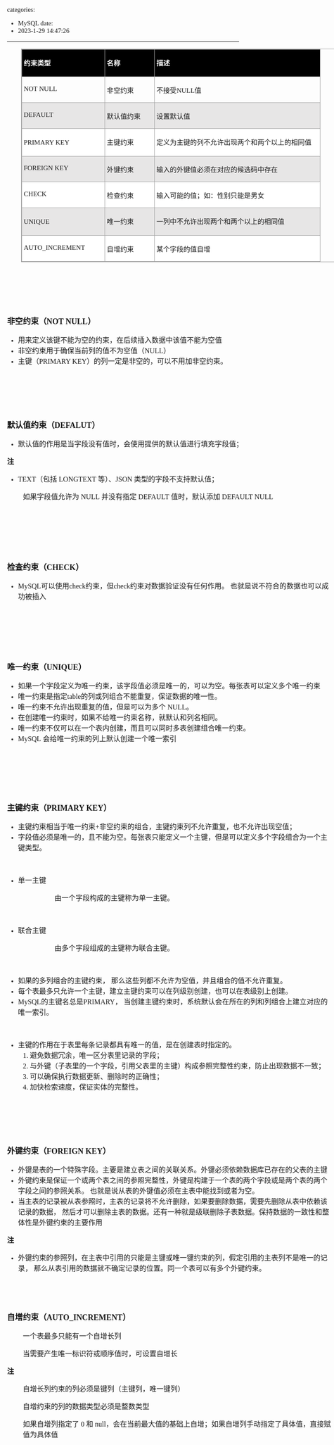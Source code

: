 categories:
- MySQL
date:
- 2023-1-29 14:47:26
---

<body lang=zh-CN style='font-family:Calibri;font-size:11.0pt'>
<!--StartFragment-->

<div style='direction:ltr;border-width:100%'>

<div style='direction:ltr;margin-top:0in;margin-left:0in;width:7.7375in'>

<div style='direction:ltr;margin-top:0in;margin-left:0in;width:7.7375in'>

<div style='direction:ltr'>

<table border=1 cellpadding=0 cellspacing=0 valign=top style='direction:ltr;
 border-collapse:collapse;border-style:solid;border-color:#A3A3A3;border-width:
 1pt;margin-left:.3333in' title="" summary="">
 <tr>
  <td style='border-style:solid;border-color:#A3A3A3;border-width:1pt;
  background-color:black;vertical-align:top;width:1.8763in;padding:2.0pt 3.0pt 2.0pt 3.0pt'>
  <p style='line-height:19pt;font-family:"Microsoft YaHei UI";
  font-size:11.5pt;color:white'><span style='font-weight:bold'>约束类型</span></p>
  </td>
  <td style='border-style:solid;border-color:#A3A3A3;border-width:1pt;
  background-color:black;vertical-align:top;width:1.0819in;padding:2.0pt 3.0pt 2.0pt 3.0pt'>
  <p style='font-family:"Microsoft YaHei UI";font-size:11.5pt;
  color:white'><span style='font-weight:bold'>名称</span></p>
  </td>
  <td style='border-style:solid;border-color:#A3A3A3;border-width:1pt;
  background-color:black;vertical-align:top;width:3.8083in;padding:2.0pt 3.0pt 2.0pt 3.0pt'>
  <p style='font-family:"Microsoft YaHei UI";font-size:11.5pt;
  color:white'><span style='font-weight:bold'>描述</span></p>
  </td>
 </tr>
 <tr>
  <td style='border-style:solid;border-color:#A3A3A3;border-width:1pt;
  vertical-align:top;width:1.8763in;padding:2.0pt 3.0pt 2.0pt 3.0pt'>
  <p style='font-family:"Comic Sans MS";font-size:11.5pt'>NOT NULL</p>
  </td>
  <td style='border-style:solid;border-color:#A3A3A3;border-width:1pt;
  vertical-align:top;width:1.0819in;padding:2.0pt 3.0pt 2.0pt 3.0pt'>
  <p style='font-family:"Microsoft YaHei UI";font-size:11.5pt'>非空约束</p>
  </td>
  <td style='border-style:solid;border-color:#A3A3A3;border-width:1pt;
  vertical-align:top;width:3.8083in;padding:2.0pt 3.0pt 2.0pt 3.0pt'>
  <p style='font-size:11.5pt'><span style='font-family:"Microsoft YaHei UI"'>不接受</span><span
  style='font-family:"Comic Sans MS"'>NULL</span><span style='font-family:"Microsoft YaHei UI"'>值</span></p>
  </td>
 </tr>
 <tr>
  <td style='border-style:solid;border-color:#A3A3A3;border-width:1pt;
  background-color:#E7E6E6;vertical-align:top;width:1.8763in;padding:2.0pt 3.0pt 2.0pt 3.0pt'>
  <p style='font-family:"Comic Sans MS";font-size:11.5pt'
  lang=en-US>DEFAULT</p>
  </td>
  <td style='border-style:solid;border-color:#A3A3A3;border-width:1pt;
  background-color:#E7E6E6;vertical-align:top;width:1.0819in;padding:2.0pt 3.0pt 2.0pt 3.0pt'>
  <p style='font-family:"Microsoft YaHei UI";font-size:11.5pt'>默认值约束</p>
  </td>
  <td style='border-style:solid;border-color:#A3A3A3;border-width:1pt;
  background-color:#E7E6E6;vertical-align:top;width:3.8083in;padding:2.0pt 3.0pt 2.0pt 3.0pt'>
  <p style='font-family:"Microsoft YaHei UI";font-size:11.5pt'>设置默认值</p>
  </td>
 </tr>
 <tr>
  <td style='border-style:solid;border-color:#A3A3A3;border-width:1pt;
  background-color:white;vertical-align:top;width:1.8763in;padding:2.0pt 3.0pt 2.0pt 3.0pt'>
  <p style='line-height:19pt;font-family:"Comic Sans MS";font-size:
  11.5pt'>PRIMARY KEY</p>
  </td>
  <td style='border-style:solid;border-color:#A3A3A3;border-width:1pt;
  background-color:white;vertical-align:top;width:1.0819in;padding:2.0pt 3.0pt 2.0pt 3.0pt'>
  <p style='font-family:"Microsoft YaHei UI";font-size:11.5pt'>主键约束</p>
  </td>
  <td style='border-style:solid;border-color:#A3A3A3;border-width:1pt;
  background-color:white;vertical-align:top;width:3.8361in;padding:2.0pt 3.0pt 2.0pt 3.0pt'>
  <p style='font-family:"Microsoft YaHei UI";font-size:11.5pt'>定义为主键的列不允许出现两个和两个以上的相同值</p>
  </td>
 </tr>
 <tr>
  <td style='border-style:solid;border-color:#A3A3A3;border-width:1pt;
  background-color:#E7E6E6;vertical-align:top;width:1.8763in;padding:2.0pt 3.0pt 2.0pt 3.0pt'>
  <p style='font-family:"Comic Sans MS";font-size:11.5pt'><span
  lang=zh-CN>FOREIGN</span><span lang=en-US> KEY</span></p>
  </td>
  <td style='border-style:solid;border-color:#A3A3A3;border-width:1pt;
  background-color:#E7E6E6;vertical-align:top;width:1.0819in;padding:2.0pt 3.0pt 2.0pt 3.0pt'>
  <p style='font-family:"Microsoft YaHei UI";font-size:11.5pt'>外键约束</p>
  </td>
  <td style='border-style:solid;border-color:#A3A3A3;border-width:1pt;
  background-color:#E7E6E6;vertical-align:top;width:3.8083in;padding:2.0pt 3.0pt 2.0pt 3.0pt'>
  <p style='font-family:"Microsoft YaHei UI";font-size:11.5pt'>输入的外键值必须在对应的候选码中存在</p>
  </td>
 </tr>
 <tr>
  <td style='border-style:solid;border-color:#A3A3A3;border-width:1pt;
  background-color:white;vertical-align:top;width:1.8763in;padding:2.0pt 3.0pt 2.0pt 3.0pt'>
  <p style='font-family:"Comic Sans MS";font-size:11.5pt'>CHECK</p>
  </td>
  <td style='border-style:solid;border-color:#A3A3A3;border-width:1pt;
  background-color:white;vertical-align:top;width:1.0819in;padding:2.0pt 3.0pt 2.0pt 3.0pt'>
  <p style='font-family:"Microsoft YaHei UI";font-size:11.5pt'>检查约束</p>
  </td>
  <td style='border-style:solid;border-color:#A3A3A3;border-width:1pt;
  background-color:white;vertical-align:top;width:3.8083in;padding:2.0pt 3.0pt 2.0pt 3.0pt'>
  <p style='font-family:"Microsoft YaHei UI";font-size:11.5pt'>输入可能的值；如：性别只能是男女</p>
  </td>
 </tr>
 <tr>
  <td style='border-style:solid;border-color:#A3A3A3;border-width:1pt;
  background-color:#E7E6E6;vertical-align:top;width:1.8763in;padding:2.0pt 3.0pt 2.0pt 3.0pt'>
  <p style='line-height:19pt;font-family:"Comic Sans MS";font-size:
  11.5pt'>UNIQUE</p>
  </td>
  <td style='border-style:solid;border-color:#A3A3A3;border-width:1pt;
  background-color:#E7E6E6;vertical-align:top;width:1.0819in;padding:2.0pt 3.0pt 2.0pt 3.0pt'>
  <p style='font-family:"Microsoft YaHei UI";font-size:11.5pt'>唯一约束</p>
  </td>
  <td style='border-style:solid;border-color:#A3A3A3;border-width:1pt;
  background-color:#E7E6E6;vertical-align:top;width:3.8083in;padding:2.0pt 3.0pt 2.0pt 3.0pt'>
  <p style='font-family:"Microsoft YaHei UI";font-size:11.5pt'>一列中不允许出现两个和两个以上的相同值</p>
  </td>
 </tr>
 <tr>
  <td style='border-style:solid;border-color:#A3A3A3;border-width:1pt;
  background-color:white;vertical-align:top;width:1.8763in;padding:2.0pt 3.0pt 2.0pt 3.0pt'>
  <p style='font-family:"Comic Sans MS";font-size:11.5pt'
  lang=en-US>AUTO_INCREMENT</p>
  </td>
  <td style='border-style:solid;border-color:#A3A3A3;border-width:1pt;
  background-color:white;vertical-align:top;width:1.0819in;padding:2.0pt 3.0pt 2.0pt 3.0pt'>
  <p style='font-family:"Microsoft YaHei UI";font-size:11.5pt'>自增约束</p>
  </td>
  <td style='border-style:solid;border-color:#A3A3A3;border-width:1pt;
  background-color:white;vertical-align:top;width:3.8083in;padding:2.0pt 3.0pt 2.0pt 3.0pt'>
  <p style='font-family:"Microsoft YaHei UI";font-size:11.5pt'>某个字段的值自增</p>
  </td>
 </tr>
</table>

</div>

<p style='font-family:"Comic Sans MS";font-size:12.0pt'>&nbsp;</p>

<p style='font-family:"Comic Sans MS";font-size:12.0pt'>&nbsp;</p>

<p style='font-family:"Comic Sans MS";font-size:12.0pt'>&nbsp;</p>

<p style='font-size:13.5pt'><span style='font-weight:bold;
font-family:"Microsoft YaHei UI"'>非空约束（</span><span style='font-weight:bold;
font-family:"Comic Sans MS"'>NOT NULL</span><span style='font-weight:bold;
font-family:"Microsoft YaHei UI"'>）</span></p>

<ul type=disc style='direction:ltr;unicode-bidi:embed;margin-top:0in;
 margin-bottom:0in'>
 <li style='margin-top:0;margin-bottom:0;vertical-align:middle'><span
     style='font-family:"Microsoft YaHei UI";font-size:12.0pt'>用来定义该键不能为空的约束，在后续插入数据中该值不能为空值</span></li>
 <li style='margin-top:0;margin-bottom:0;vertical-align:middle'><span
     style='font-family:"Microsoft YaHei UI";font-size:12.0pt' lang=zh-CN>非空约束用于确保当前列的值不为空值（</span><span
     style='font-family:"Comic Sans MS";font-size:12.0pt' lang=en-US>NULL</span><span
     style='font-family:"Microsoft YaHei UI";font-size:12.0pt' lang=zh-CN>）</span></li>
 <li style='margin-top:0;margin-bottom:0;vertical-align:middle'><span
     style='font-family:"Microsoft YaHei UI";font-size:12.0pt'>主键（</span><span
     style='font-family:"Comic Sans MS";font-size:12.0pt'>PRIMARY KEY</span><span
     style='font-family:"Microsoft YaHei UI";font-size:12.0pt'>）的列一定是非空的，可以不用加非空约束。</span></li>
</ul>

<p style='font-family:"Microsoft YaHei UI";font-size:12.0pt'>&nbsp;</p>

<p style='font-family:"Microsoft YaHei UI";font-size:12.0pt'>&nbsp;</p>

<p style='font-family:"Microsoft YaHei UI";font-size:12.0pt'>&nbsp;</p>

<p style='font-size:13.5pt'><span style='font-weight:bold;
font-family:"Microsoft YaHei UI"' lang=zh-CN>默认值约束（</span><span
style='font-weight:bold;font-family:"Comic Sans MS"' lang=en-US>DEFALUT</span><span
style='font-weight:bold;font-family:"Microsoft YaHei UI"' lang=zh-CN>）</span></p>

<ul type=disc style='direction:ltr;unicode-bidi:embed;margin-top:0in;
 margin-bottom:0in'>
 <li style='margin-top:0;margin-bottom:0;vertical-align:middle'><span
     style='font-family:"Microsoft YaHei UI";font-size:12.0pt'>默认值的作用是当字段没有值时，会使用提供的默认值进行填充字段值；</span></li>
</ul>

<p style='font-family:"Microsoft YaHei UI";font-size:12.0pt'><span
style='font-weight:bold'>注</span></p>

<ul type=disc style='direction:ltr;unicode-bidi:embed;margin-top:0in;
 margin-bottom:0in'>
 <li style='margin-top:0;margin-bottom:0;vertical-align:middle'><span
     style='font-family:"Comic Sans MS";font-size:12.0pt'>TEXT</span><span
     style='font-family:"Microsoft YaHei UI";font-size:12.0pt'>（包括</span><span
     style='font-family:"Comic Sans MS";font-size:12.0pt'> LONGTEXT </span><span
     style='font-family:"Microsoft YaHei UI";font-size:12.0pt'>等）、</span><span
     style='font-family:"Comic Sans MS";font-size:12.0pt'>JSON </span><span
     style='font-family:"Microsoft YaHei UI";font-size:12.0pt'>类型的字段不支持默认值；</span></li>
</ul>

<p style='margin-left:.375in;font-size:12.0pt'><span
style='font-family:"Microsoft YaHei UI"' lang=zh-CN>如果字段值允许为 </span><span
style='font-family:"Comic Sans MS"' lang=en-US>NULL</span><span
style='font-family:"Comic Sans MS"' lang=zh-CN> </span><span style='font-family:
"Microsoft YaHei UI"' lang=zh-CN>并没有指定 </span><span style='font-family:"Comic Sans MS"'
lang=en-US>DEFAULT</span><span style='font-family:"Comic Sans MS"' lang=zh-CN> </span><span
style='font-family:"Microsoft YaHei UI"' lang=zh-CN>值时，默认添加 </span><span
style='font-family:"Comic Sans MS"' lang=en-US>DEFAULT NULL</span></p>

<p style='margin-left:.375in;font-family:"Comic Sans MS";font-size:
13.5pt'>&nbsp;</p>

<p style='font-family:"Comic Sans MS";font-size:13.5pt'>&nbsp;</p>

<p style='font-family:"Comic Sans MS";font-size:13.5pt'>&nbsp;</p>

<p style='font-size:13.5pt'><span style='font-weight:bold;
font-family:"Microsoft YaHei UI"' lang=zh-CN>检查约束（</span><span
style='font-weight:bold;font-family:"Comic Sans MS"' lang=en-US>CHECK</span><span
style='font-weight:bold;font-family:"Microsoft YaHei UI"' lang=zh-CN>）</span></p>

<ul type=disc style='direction:ltr;unicode-bidi:embed;margin-top:0in;
 margin-bottom:0in'>
 <li style='margin-top:0;margin-bottom:0;vertical-align:middle'><span
     style='font-family:"Comic Sans MS";font-size:12.0pt'>MySQL</span><span
     style='font-family:"Microsoft YaHei UI";font-size:12.0pt'>可以使用</span><span
     style='font-family:"Comic Sans MS";font-size:12.0pt'>check</span><span
     style='font-family:"Microsoft YaHei UI";font-size:12.0pt'>约束，但</span><span
     style='font-family:"Comic Sans MS";font-size:12.0pt'>check</span><span
     style='font-family:"Microsoft YaHei UI";font-size:12.0pt'>约束对数据验证没有任何作用。
     也就是说不符合的数据也可以成功被插入</span></li>
</ul>

<p style='font-family:"Comic Sans MS";font-size:13.5pt'>&nbsp;</p>

<p style='font-family:"Comic Sans MS";font-size:13.5pt'>&nbsp;</p>

<p style='font-family:"Comic Sans MS";font-size:13.5pt'>&nbsp;</p>

<p style='font-size:13.5pt'><span style='font-weight:bold;
font-family:"Microsoft YaHei UI"'>唯一约束（</span><span style='font-weight:bold;
font-family:"Comic Sans MS"'>UNIQUE</span><span style='font-weight:bold;
font-family:"Microsoft YaHei UI"'>）</span></p>

<ul type=disc style='direction:ltr;unicode-bidi:embed;margin-top:0in;
 margin-bottom:0in'>
 <li style='margin-top:0;margin-bottom:0;vertical-align:middle'><span
     style='font-family:"Microsoft YaHei UI";font-size:12.0pt'>如果一个字段定义为唯一约束，该字段值必须是唯一的，可以为空。每张表可以定义多个唯一约束</span></li>
 <li style='margin-top:0;margin-bottom:0;vertical-align:middle'><span
     style='font-family:"Microsoft YaHei UI";font-size:12.0pt'>唯一约束是指定</span><span
     style='font-family:"Comic Sans MS";font-size:12.0pt'>table</span><span
     style='font-family:"Microsoft YaHei UI";font-size:12.0pt'>的列或列组合不能重复，保证数据的唯一性。</span></li>
 <li style='margin-top:0;margin-bottom:0;vertical-align:middle'><span
     style='font-family:"Microsoft YaHei UI";font-size:12.0pt' lang=zh-CN>唯一约束不允许出现重复的值，但是可以为多个</span><span
     style='font-family:"Comic Sans MS";font-size:12.0pt' lang=en-US> NULL</span><span
     style='font-family:"Microsoft YaHei UI";font-size:12.0pt' lang=zh-CN>。</span></li>
 <li style='margin-top:0;margin-bottom:0;vertical-align:middle'><span
     style='font-family:"Microsoft YaHei UI";font-size:12.0pt'>在创建唯一约束时，如果不给唯一约束名称，就默认和列名相同。</span></li>
 <li style='margin-top:0;margin-bottom:0;vertical-align:middle'><span
     style='font-family:"Microsoft YaHei UI";font-size:12.0pt'>唯一约束不仅可以在一个表内创建，而且可以同时多表创建组合唯一约束。</span></li>
 <li style='margin-top:0;margin-bottom:0;vertical-align:middle'><span
     style='font-family:"Comic Sans MS";font-size:12.0pt' lang=zh-CN>MySQL</span><span
     style='font-family:"Comic Sans MS";font-size:12.0pt' lang=en-US> </span><span
     style='font-family:"Microsoft YaHei UI";font-size:12.0pt' lang=zh-CN>会给唯一约束的列上默认创建一个唯一索引</span></li>
</ul>

<p style='font-family:"Comic Sans MS";font-size:13.5pt'>&nbsp;</p>

<p style='font-family:"Comic Sans MS";font-size:13.5pt'>&nbsp;</p>

<p style='font-family:"Comic Sans MS";font-size:12.0pt'>&nbsp;</p>

<p style='font-size:13.5pt'><span style='font-weight:bold;
font-family:"Microsoft YaHei UI"'>主键约束（</span><span style='font-weight:bold;
font-family:"Comic Sans MS"'>PRIMARY KEY</span><span style='font-weight:bold;
font-family:"Microsoft YaHei UI"'>）</span></p>

<ul type=disc style='direction:ltr;unicode-bidi:embed;margin-top:0in;
 margin-bottom:0in'>
 <li style='margin-top:0;margin-bottom:0;vertical-align:middle'><span
     style='font-family:"Microsoft YaHei UI";font-size:12.0pt'>主键约束相当于唯一约束</span><span
     style='font-family:"Comic Sans MS";font-size:12.0pt'>+</span><span
     style='font-family:"Microsoft YaHei UI";font-size:12.0pt'>非空约束的组合，主键约束列不允许重复，也不允许出现空值；</span></li>
 <li style='margin-top:0;margin-bottom:0;vertical-align:middle'><span
     style='font-family:"Microsoft YaHei UI";font-size:12.0pt'>字段值必须是唯一的，且不能为空。每张表只能定义一个主键，但是可以定义多个字段组合为一个主键类型。</span></li>
</ul>

<p style='margin-left:.375in;font-family:"Microsoft YaHei UI";
font-size:12.0pt'>&nbsp;</p>

<ul type=disc style='direction:ltr;unicode-bidi:embed;margin-top:0in;
 margin-bottom:0in'>
 <li style='margin-top:0;margin-bottom:0;vertical-align:middle'><span
     style='font-family:"Microsoft YaHei";font-size:12.0pt'>单一主键</span></li>
</ul>

<p style='margin-left:1.125in;font-family:"Microsoft YaHei";
font-size:12.0pt'>由一个字段构成的主键称为单一主键。</p>

<p style='margin-left:1.125in;font-family:"Microsoft YaHei";
font-size:12.0pt'>&nbsp;</p>

<ul type=disc style='direction:ltr;unicode-bidi:embed;margin-top:0in;
 margin-bottom:0in'>
 <li style='margin-top:0;margin-bottom:0;vertical-align:middle'><span
     style='font-family:"Microsoft YaHei";font-size:12.0pt'>联合主键</span></li>
</ul>

<p style='margin-left:1.125in;font-family:"Microsoft YaHei";
font-size:12.0pt'>由多个字段组成的主键称为联合主键。</p>

<p style='margin-left:1.125in;font-family:"Microsoft YaHei";
font-size:12.0pt'>&nbsp;</p>

<ul type=disc style='direction:ltr;unicode-bidi:embed;margin-top:0in;
 margin-bottom:0in'>
 <li style='margin-top:0;margin-bottom:0;vertical-align:middle'><span
     style='font-family:"Microsoft YaHei UI";font-size:12.0pt'>如果的多列组合的主键约束，
     那么这些列都不允许为空值，并且组合的值不允许重复。 </span></li>
 <li style='margin-top:0;margin-bottom:0;vertical-align:middle'><span
     style='font-family:"Microsoft YaHei UI";font-size:12.0pt'>每个表最多只允许一个主键，建立主键约束可以在列级别创建，也可以在表级别上创建。</span></li>
 <li style='margin-top:0;margin-bottom:0;vertical-align:middle'><span
     style='font-family:"Comic Sans MS";font-size:12.0pt'>MySQL</span><span
     style='font-family:"Microsoft YaHei UI";font-size:12.0pt'>的主键名总是</span><span
     style='font-family:"Comic Sans MS";font-size:12.0pt'>PRIMARY</span><span
     style='font-family:"Microsoft YaHei UI";font-size:12.0pt'>，
     当创建主键约束时，系统默认会在所在的列和列组合上建立对应的唯一索引。 </span></li>
</ul>

<p style='margin-left:.375in;font-family:"Comic Sans MS";font-size:
12.0pt'>&nbsp;</p>

<ul type=disc style='direction:ltr;unicode-bidi:embed;margin-top:0in;
 margin-bottom:0in'>
 <li style='margin-top:0;margin-bottom:0;vertical-align:middle'><span
     style='font-family:"Microsoft YaHei";font-size:12.0pt'>主键的作用在于表里每条记录都具有唯一的值，是在创建表时指定的。</span></li>
 <ol type=1 style='direction:ltr;unicode-bidi:embed;margin-top:0in;margin-bottom:
  0in;font-family:"Comic Sans MS";font-size:12.0pt;font-weight:normal;
  font-style:normal'>
  <li value=1 style='margin-top:0;margin-bottom:0;vertical-align:middle'><span
      style='font-family:"Microsoft YaHei UI";font-size:12.0pt;font-weight:
      normal;font-style:normal;font-family:"Microsoft YaHei UI";font-size:12.0pt'>避免数据冗余，唯一区分表里记录的字段；</span></li>
  <li style='margin-top:0;margin-bottom:0;vertical-align:middle'><span
      style='font-family:"Microsoft YaHei UI";font-size:12.0pt'>与外键（子表里的一个字段，引用父表里的主键）构成参照完整性约束，防止出现数据不一致；</span></li>
  <li style='margin-top:0;margin-bottom:0;vertical-align:middle'><span
      style='font-family:"Microsoft YaHei UI";font-size:12.0pt'>可以确保执行数据更新、删除时的正确性；</span></li>
  <li style='margin-top:0;margin-bottom:0;vertical-align:middle'><span
      style='font-family:"Microsoft YaHei UI";font-size:12.0pt'>加快检索速度，保证实体的完整性。</span></li>
 </ol>
</ul>

<p style='margin-left:.75in;font-family:"Microsoft YaHei UI";
font-size:12.0pt'>&nbsp;</p>

<p style='font-family:"Microsoft YaHei UI";font-size:12.0pt'>&nbsp;</p>

<p style='font-family:"Microsoft YaHei UI";font-size:12.0pt'>&nbsp;</p>

<p style='font-size:13.5pt'><span style='font-weight:bold;
font-family:"Microsoft YaHei UI"' lang=zh-CN>外键约束（</span><span
style='font-weight:bold;font-family:"Comic Sans MS"' lang=zh-CN>FOREIGN</span><span
style='font-weight:bold;font-family:"Comic Sans MS"' lang=en-US> KEY</span><span
style='font-weight:bold;font-family:"Microsoft YaHei UI"' lang=zh-CN>）</span></p>

<ul type=disc style='direction:ltr;unicode-bidi:embed;margin-top:0in;
 margin-bottom:0in'>
 <li style='margin-top:0;margin-bottom:0;vertical-align:middle'><span
     style='font-family:"Microsoft YaHei UI";font-size:12.0pt'>外键是表的一个特殊字段。主要是建立表之间的关联关系。外键必须依赖数据库已存在的父表的主键</span></li>
 <li style='margin-top:0;margin-bottom:0;vertical-align:middle'><span
     style='font-family:"Microsoft YaHei UI";font-size:12.0pt'>外键约束是保证一个或两个表之间的参照完整性，外键是构建于一个表的两个字段或是两个表的两个字段之间的参照关系。
     也就是说从表的外键值必须在主表中能找到或者为空。 </span></li>
 <li style='margin-top:0;margin-bottom:0;vertical-align:middle'><span
     style='font-family:"Microsoft YaHei UI";font-size:12.0pt'>当主表的记录被从表参照时，主表的记录将不允许删除，如果要删除数据，需要先删除从表中依赖该记录的数据，
     然后才可以删除主表的数据。还有一种就是级联删除子表数据。保持数据的一致性和整体性是外键约束的主要作用</span></li>
</ul>

<p style='font-family:"Microsoft YaHei UI";font-size:12.0pt'><span
style='font-weight:bold'>注</span></p>

<ul type=disc style='direction:ltr;unicode-bidi:embed;margin-top:0in;
 margin-bottom:0in'>
 <li style='margin-top:0;margin-bottom:0;vertical-align:middle'><span
     style='font-family:"Microsoft YaHei UI";font-size:12.0pt'>外键约束的参照列，在主表中引用的只能是主键或唯一键约束的列，假定引用的主表列不是唯一的记录，
     那么从表引用的数据就不确定记录的位置。同一个表可以有多个外键约束。</span></li>
</ul>

<p style='font-family:"Microsoft YaHei UI";font-size:12.0pt'>&nbsp;</p>

<p style='font-family:"Microsoft YaHei UI";font-size:12.0pt'>&nbsp;</p>

<p style='font-size:13.5pt'><span style='font-weight:bold;
font-family:"Microsoft YaHei UI"' lang=zh-CN>自增约束（</span><span
style='font-weight:bold;font-family:"Comic Sans MS"' lang=en-US>AUTO_INCREMENT</span><span
style='font-weight:bold;font-family:"Microsoft YaHei UI"' lang=zh-CN>）</span></p>

<p style='margin-left:.375in;font-family:"Microsoft YaHei UI";
font-size:12.0pt'>一个表最多只能有一个自增长列</p>

<p style='margin-left:.375in;font-family:"Microsoft YaHei UI";
font-size:12.0pt'>当需要产生唯一标识符或顺序值时，可设置自增长</p>

<p style='font-family:"Microsoft YaHei UI";font-size:12.0pt'><span
style='font-weight:bold'>注</span></p>

<p style='margin-left:.375in;font-family:"Microsoft YaHei UI";
font-size:12.0pt'>自增长列约束的列必须是键列（主键列，唯一键列）</p>

<p style='margin-left:.375in;font-family:"Microsoft YaHei UI";
font-size:12.0pt'>自增约束的列的数据类型必须是整数类型</p>

<p style='margin-left:.375in;font-family:"Microsoft YaHei UI";
font-size:12.0pt'>如果自增列指定了 0 和 null，会在当前最大值的基础上自增；如果自增列手动指定了具体值，直接赋值为具体值</p>

</div>

</div>

</div>

<!--EndFragment-->
</body>